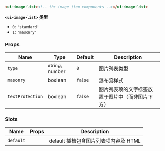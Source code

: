```html
<ui-image-list><!-- the image item components --></ui-image-list>
```

**`<ui-image-list>` 类型**

- `0`: `'standard'`
- `1`: `'masonry'`

### Props

| Name             | Type           | Default | Description                                      |
| ---------------- | -------------- | ------- | ------------------------------------------------ |
| `type`           | string, number | `0`     | 图片列表类型                                     |
| `masonry`        | boolean        | `false` | 瀑布流样式                                       |
| `textProtection` | boolean        | `false` | 图片列表项的文字标签放置于图片中（而非图片下方） |

### Slots

| Name      | Props | Description                           |
| --------- | ----- | ------------------------------------- |
| `default` |       | default 插槽包含图片列表项内容及 HTML |
